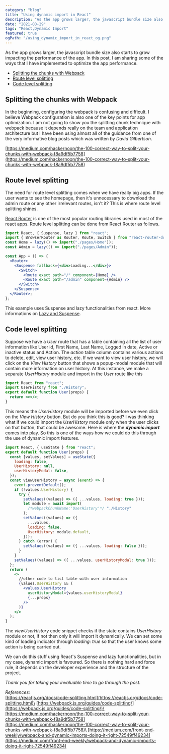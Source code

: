 ```yaml
---
category: "blog"
title: "Using dynamic import in React"
description: "As the app grows larger, the javascript bundle size also starts to grow impacting the performance of the app."
date: "2021-08-29"
tags: "React,Dynamic Import"
featured: true
ogPath: "/using_dynamic_import_in_react_og.png"
---
```


As the app grows larger, the javascript bundle size also starts to grow impacting the performance of the app. In this post, I am sharing some of the ways that I have implemented to optimize the app performance.

- [Splitting the chunks with Webpack](#splitting-the-chunks-with-webpack)
- [Route level splitting](#route-level-splitting)
- [Code level splitting](#code-level-splitting)

## Splitting the chunks with Webpack

In the beginning, configuring the webpack is confusing and difficult. I believe Webpack configuration is also one of the key points for app optimization. I am not going to show you the splitting chunk technique with webpack because it depends really on the team and application architecture but I have been using almost all of the guidance from one of the very informative blog posts which was written by _David Gilbertson_.

[https://medium.com/hackernoon/the-100-correct-way-to-split-your-chunks-with-webpack-f8a9df5b7758](https://medium.com/hackernoon/the-100-correct-way-to-split-your-chunks-with-webpack-f8a9df5b7758)

## Route level splitting

The need for route level splitting comes when we have really big apps. If the user wants to see the homepage, then it's unnecessary to download the admin route or any other irrelevant routes, isn't it? This is where route level splitting shines.

[React Router](https://reactrouter.com/) is one of the most popular routing libraries used in most of the react apps. Route level splitting can be done from React Router as follows.

```jsx
import React, { Suspense, lazy } from "react";
import { BrowserRouter as Router, Route, Switch } from "react-router-dom";
const Home = lazy(() => import("./pages/Home"));
const Admin = lazy(() => import("./pages/Admin"));

const App = () => {
  <Router>
    <Suspense fallback={<div>Loading...</div>}>
      <Switch>
        <Route exact path="/" component={Home} />
        <Route exact path="/admin" component={Admin} />
      </Switch>
    </Suspense>
  </Router>;
};
```

This example uses Suspense and lazy functionalities from react. More informations on [Lazy and Suspense](https://reactjs.org/docs/code-splitting.html#reactlazy).

## Code level splitting

Suppose we have a _User_ route that has a table containing all the list of user information like User id, First Name, Last Name, Logged in date, Active or inactive status and Action. The _action_ table column contains various actions to delete, edit, view user history, etc. If we want to view user history, we will click on the _View History_ button that shows a popup-modal module that will contain more information on user history. At this instance, we make a separate _UserHistory_ module and import in the _User_ route like this

```jsx
import React from "react";
import UserHistory from "./History";
export default function User(props) {
  return <></>;
}
```

This means the _UserHistory_ module will be imported before we even click on the _View History_ button. But do you think this is good? I was thinking what if we could import the _UserHistory_ module only when the user clicks on that button, that could be awesome. Here is where the _**dynamic import**_ comes into play. So this is one of the ways how we could do this through the use of dynamic import features.

```jsx
import React, { useState } from "react";
export default function User(props) {
  const [values, setValues] = useState({
    loading: false,
    UserHistory: null,
    userHistoryModal: false,
  });
  const viewUserHistory = async (event) => {
    event.preventDefault();
    if (!values.UserHistory) {
      try {
        setValues((values) => ({ ...values, loading: true }));
        let module = await import(
          /*webpackChunkName:'UserHistory'*/ "./History"
        );
        setValues((values) => ({
          ...values,
          loading: false,
          UserHistory: module.default,
        }));
      } catch (error) {
        setValues((values) => ({ ...values, loading: false }));
      }
    }
    setValues((values) => ({ ...values, userHistoryModal: true }));
  };
  return (
    <>
      //other code to list table with user information
      {values.UserHistory && (
        <values.UserHistory
          userHistoryModal={values.userHistoryModal}
          {...props}
        />
      )}
    </>
  );
}
```

The _viewUserHistory_ code snippet checks if the state contains _UserHistory_ module or not, if not then only it will import it dynamically. We can set some kind of loading indicator through _loading: true_ so that the user knows some action is being carried out.

We can do this stuff using React's Suspense and lazy functionalities, but in my case, dynamic import is favoured. So there is nothing hard and force rule, it depends on the developer experience and the structure of the project.

_Thank you for taking your invaluable time to go through the post._

_References:_\
[https://reactjs.org/docs/code-splitting.html](https://reactjs.org/docs/code-splitting.html)\
[https://webpack.js.org/guides/code-splitting/](https://webpack.js.org/guides/code-splitting/)\
[https://medium.com/hackernoon/the-100-correct-way-to-split-your-chunks-with-webpack-f8a9df5b7758](https://medium.com/hackernoon/the-100-correct-way-to-split-your-chunks-with-webpack-f8a9df5b7758)\
[https://medium.com/front-end-weekly/webpack-and-dynamic-imports-doing-it-right-72549ff49234](https://medium.com/front-end-weekly/webpack-and-dynamic-imports-doing-it-right-72549ff49234)
